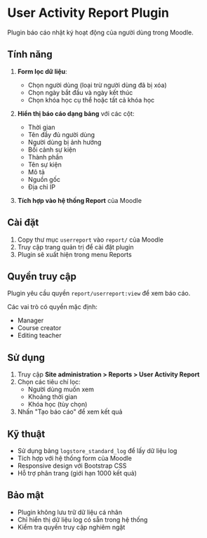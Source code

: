 # User Activity Report Plugin

Plugin báo cáo nhật ký hoạt động của người dùng trong Moodle.

## Tính năng

1. **Form lọc dữ liệu**:
   - Chọn người dùng (loại trừ người dùng đã bị xóa)
   - Chọn ngày bắt đầu và ngày kết thúc
   - Chọn khóa học cụ thể hoặc tất cả khóa học

2. **Hiển thị báo cáo dạng bảng** với các cột:
   - Thời gian
   - Tên đầy đủ người dùng
   - Người dùng bị ảnh hưởng
   - Bối cảnh sự kiện
   - Thành phần
   - Tên sự kiện
   - Mô tả
   - Nguồn gốc
   - Địa chỉ IP

3. **Tích hợp vào hệ thống Report** của Moodle

## Cài đặt

1. Copy thư mục `userreport` vào `report/` của Moodle
2. Truy cập trang quản trị để cài đặt plugin
3. Plugin sẽ xuất hiện trong menu Reports

## Quyền truy cập

Plugin yêu cầu quyền `report/userreport:view` để xem báo cáo.

Các vai trò có quyền mặc định:
- Manager
- Course creator
- Editing teacher

## Sử dụng

1. Truy cập **Site administration > Reports > User Activity Report**
2. Chọn các tiêu chí lọc:
   - Người dùng muốn xem
   - Khoảng thời gian
   - Khóa học (tùy chọn)
3. Nhấn "Tạo báo cáo" để xem kết quả

## Kỹ thuật

- Sử dụng bảng `logstore_standard_log` để lấy dữ liệu log
- Tích hợp với hệ thống form của Moodle
- Responsive design với Bootstrap CSS
- Hỗ trợ phân trang (giới hạn 1000 kết quả)

## Bảo mật

- Plugin không lưu trữ dữ liệu cá nhân
- Chỉ hiển thị dữ liệu log có sẵn trong hệ thống
- Kiểm tra quyền truy cập nghiêm ngặt